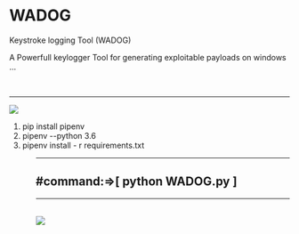 # WADOG
Keystroke logging Tool (WADOG)
<p>A Powerfull keylogger Tool for generating exploitable payloads on windows ...</p>
<br>
<hr>
<img src="https://github.com/MedAmineFouzai/WADOG/blob/master/Captures/Capture2.PNG">
<br>
<ol>
 <li>pip install pipenv </li>
  <li>pipenv --python 3.6</li>
  <li>pipenv install - r requirements.txt</li>
 <ol>
<hr>
<h2>#command:=>[ python WADOG.py ]</h2>
<hr>
<br>
<img src="https://github.com/MedAmineFouzai/WADOG/blob/master/Captures/Capture.PNG">
